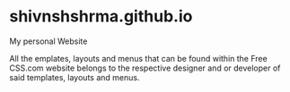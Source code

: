 # shivnshshrma.github.io
My personal Website

All the emplates, layouts and menus that can be found within the Free CSS.com website belongs to the respective designer and or developer of said templates, layouts and menus.
